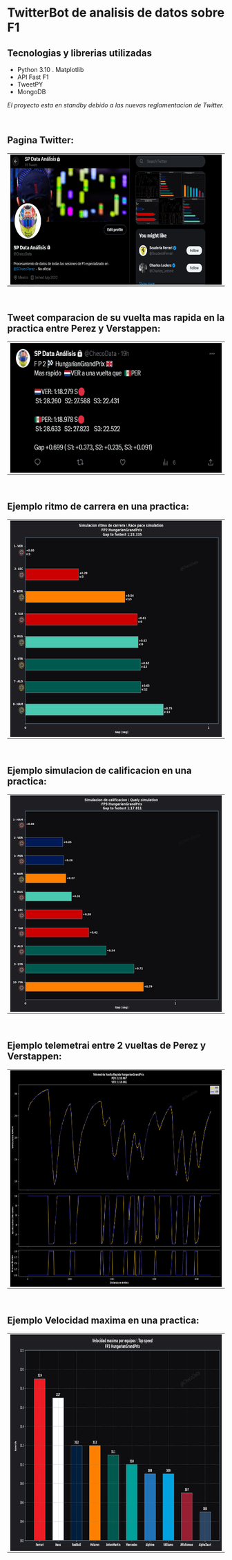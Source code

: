 # TwitterBot de analisis de datos sobre F1

## Tecnologias y librerias utilizadas

- Python 3.10 . Matplotlib
- API Fast F1
- TweetPY
- MongoDB

*El proyecto esta en standby debido a las nuevas reglamentacion de Twitter.*

<br>

## Pagina Twitter:

 <table align="middle">
  <tr align="middle">
    <td><img src="https://github.com/DanielSaed/TwitterBot/blob/main/img/Home.png" width=600 height=300 align="middle"></td>
  </tr>
 </table>

<br>

## Tweet comparacion de su vuelta mas rapida en la practica entre Perez y Verstappen:

 <table align="middle">
  <tr align="middle">
    <td><img src="https://github.com/DanielSaed/TwitterBot/blob/main/img/Comparacion.png" width=600 height=300 align="middle"></td>
  </tr>
 </table>

<br>

## Ejemplo ritmo de carrera en una practica:

 <table align="middle">
  <tr align="middle">
    <td><img src="https://github.com/DanielSaed/TwitterBot/blob/main/img/FP2HUNGRIAracepace.png" width=550 height=500 align="middle"></td>
  </tr>
 </table>
 
 <br>

## Ejemplo simulacion de calificacion en una practica:

 <table align="middle">
  <tr align="middle">
    <td><img src="https://github.com/DanielSaed/TwitterBot/blob/main/img/FP3HUNGRIAqualysim.png" width=550 height=500 align="middle"></td>
  </tr>
 </table>
 
 <br>
 
## Ejemplo telemetrai entre 2 vueltas de Perez y Verstappen:

 <table align="middle">
  <tr align="middle">
    <td><img src="https://github.com/DanielSaed/TwitterBot/blob/main/img/FP3HUNGRIAtelemetry.png" width=550 height=500 align="middle"></td>
  </tr>
 </table>
 
 <br>
  
## Ejemplo Velocidad maxima en una practica:

 <table align="middle">
  <tr align="middle">
    <td><img src="https://github.com/DanielSaed/TwitterBot/blob/main/img/FP3HUNGRIAvelmax.png" width=550 height=500 align="middle"></td>
  </tr>
 </table>
 
 <br>


